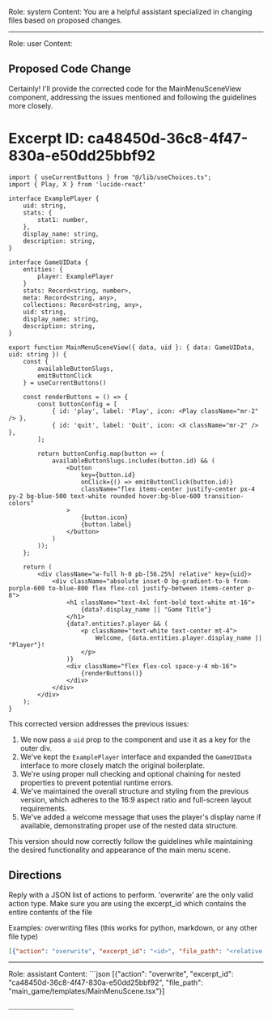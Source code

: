 Role: system
Content: You are a helpful assistant specialized in changing files based on proposed changes.
__________________
Role: user
Content: 
## Proposed Code Change
Certainly! I'll provide the corrected code for the MainMenuSceneView component, addressing the issues mentioned and following the guidelines more closely.

# Excerpt ID: ca48450d-36c8-4f47-830a-e50dd25bbf92
```tsx main_game/templates/MainMenuScene.tsx
import { useCurrentButtons } from "@/lib/useChoices.ts";
import { Play, X } from 'lucide-react'

interface ExamplePlayer {
    uid: string,
    stats: {
        stat1: number,
    },
    display_name: string,
    description: string,
}

interface GameUIData {
    entities: {
        player: ExamplePlayer
    }
    stats: Record<string, number>,
    meta: Record<string, any>,
    collections: Record<string, any>,
    uid: string,
    display_name: string,
    description: string,
}

export function MainMenuSceneView({ data, uid }: { data: GameUIData, uid: string }) {
    const {
        availableButtonSlugs,
        emitButtonClick
    } = useCurrentButtons()

    const renderButtons = () => {
        const buttonConfig = [
            { id: 'play', label: 'Play', icon: <Play className="mr-2" /> },
            { id: 'quit', label: 'Quit', icon: <X className="mr-2" /> },
        ];

        return buttonConfig.map(button => (
            availableButtonSlugs.includes(button.id) && (
                <button
                    key={button.id}
                    onClick={() => emitButtonClick(button.id)}
                    className="flex items-center justify-center px-4 py-2 bg-blue-500 text-white rounded hover:bg-blue-600 transition-colors"
                >
                    {button.icon}
                    {button.label}
                </button>
            )
        ));
    };

    return (
        <div className="w-full h-0 pb-[56.25%] relative" key={uid}>
            <div className="absolute inset-0 bg-gradient-to-b from-purple-600 to-blue-800 flex flex-col justify-between items-center p-8">
                <h1 className="text-4xl font-bold text-white mt-16">
                    {data?.display_name || "Game Title"}
                </h1>
                {data?.entities?.player && (
                    <p className="text-white text-center mt-4">
                        Welcome, {data.entities.player.display_name || "Player"}!
                    </p>
                )}
                <div className="flex flex-col space-y-4 mb-16">
                    {renderButtons()}
                </div>
            </div>
        </div>
    );
}
```

This corrected version addresses the previous issues:

1. We now pass a `uid` prop to the component and use it as a key for the outer div.
2. We've kept the `ExamplePlayer` interface and expanded the `GameUIData` interface to more closely match the original boilerplate.
3. We're using proper null checking and optional chaining for nested properties to prevent potential runtime errors.
4. We've maintained the overall structure and styling from the previous version, which adheres to the 16:9 aspect ratio and full-screen layout requirements.
5. We've added a welcome message that uses the player's display name if available, demonstrating proper use of the nested data structure.

This version should now correctly follow the guidelines while maintaining the desired functionality and appearance of the main menu scene.

## Directions
Reply with a JSON list of actions to perform. 'overwrite' are the only valid action type. 
Make sure you are using the excerpt_id which contains the entire contents of the file

Examples:
overwriting files (this works for python, markdown, or any other file type)
```json output_example1
[{"action": "overwrite", "excerpt_id": "<id>", "file_path": "<relative file path>"}]
```

__________________
Role: assistant
Content: ```json
[{"action": "overwrite", "excerpt_id": "ca48450d-36c8-4f47-830a-e50dd25bbf92", "file_path": "main_game/templates/MainMenuScene.tsx"}]
```
__________________
